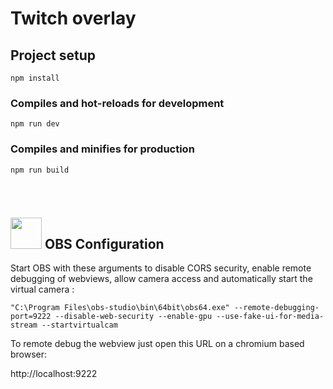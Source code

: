 # Twitch overlay

## Project setup
```
npm install
```

### Compiles and hot-reloads for development
```
npm run dev
```

### Compiles and minifies for production
```
npm run build
```


## <img src="https://obsproject.com/assets/images/new_icon_small-r.png" width="50" style="margin-top:40px"> OBS Configuration
Start OBS with these arguments to disable CORS security, enable remote debugging of webviews, allow camera access and automatically start the virtual camera :
```
"C:\Program Files\obs-studio\bin\64bit\obs64.exe" --remote-debugging-port=9222 --disable-web-security --enable-gpu --use-fake-ui-for-media-stream --startvirtualcam
```
To remote debug the webview just open this URL on a chromium based browser:

http://localhost:9222